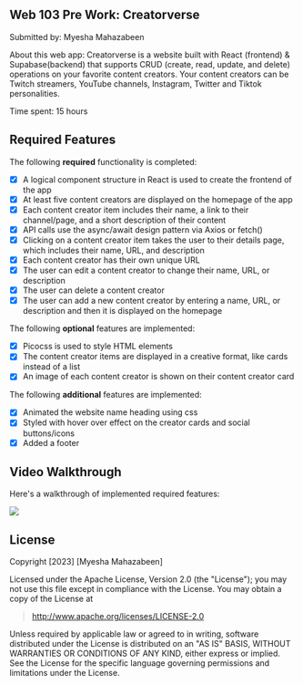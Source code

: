 ## Web 103 Pre Work: Creatorverse
Submitted by: Myesha Mahazabeen

About this web app: Creatorverse is a website built with React (frontend) & Supabase(backend) that supports CRUD (create, read, update, and delete) operations on your favorite content creators. Your content creators can be Twitch streamers, YouTube channels, Instagram, Twitter and Tiktok personalities.

Time spent: 15 hours

## Required Features
The following **required** functionality is completed:

 -[x] A logical component structure in React is used to create the frontend of the app
 -[x] At least five content creators are displayed on the homepage of the app
 -[x] Each content creator item includes their name, a link to their channel/page, and a short description of their content
 -[x] API calls use the async/await design pattern via Axios or fetch()
 -[x] Clicking on a content creator item takes the user to their details page, which includes their name, URL, and description
 -[x] Each content creator has their own unique URL
 -[x] The user can edit a content creator to change their name, URL, or description
 -[x] The user can delete a content creator
 -[x] The user can add a new content creator by entering a name, URL, or description and then it is displayed on the homepage

The following **optional** features are implemented:

 -[x] Picocss is used to style HTML elements
 -[x] The content creator items are displayed in a creative format, like cards instead of a list
 -[x] An image of each content creator is shown on their content creator card

 The following **additional** features are implemented:

 -[x] Animated the website name heading using css
 -[x] Styled with hover over effect on the creator cards and social buttons/icons
 -[x] Added a footer

 ## Video Walkthrough

Here's a walkthrough of implemented required features:

![](https://github.com/Myesha-Mahazabeen/creatorverse/blob/master/Creatorverse.GIF)
 ## License

Copyright [2023] [Myesha Mahazabeen]

Licensed under the Apache License, Version 2.0 (the "License"); you may not use this file except in compliance with the License. You may obtain a copy of the License at

> http://www.apache.org/licenses/LICENSE-2.0

Unless required by applicable law or agreed to in writing, software distributed under the License is distributed on an "AS IS" BASIS, WITHOUT WARRANTIES OR CONDITIONS OF ANY KIND, either express or implied. See the License for the specific language governing permissions and limitations under the License.